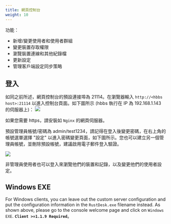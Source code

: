 ```yaml
---
title: 網頁控制台
weight: 10
---
```


功能：

- 新增/變更使用者和使用者群組
- 變更裝置存取權限
- 瀏覽裝置連線和其他紀錄檔
- 更新設定
- 管理客戶端設定同步策略

## 登入

如同之前所述，網頁控制台的預設連接埠為 21114。在瀏覽器輸入 `http://<hbbs host>:21114` 以進入控制台頁面。如下圖所示 (hbbs 執行在 IP 為 192.168.1.143 的伺服器上)：
![](/docs/en/self-host/pro/console/images/console-login.png)

如果您需要 https，請安裝如 `Nginx` 的網頁伺服器。

預設管理員帳號/密碼為 admin/test1234，請記得在登入後變更密碼，在右上角的帳號選單選擇 "設定" 以進入密碼變更頁面，如下圖所示。您也可以建立另一個管理員帳號，並刪除預設帳號，建議啟用電子郵件登入驗證。

<a name=console-home></a>
![](/docs/en/self-host/pro/console/images/console-home.png?v2)

非管理員使用者也可以登入來瀏覽他們的裝置和記錄，以及變更他們的使用者設定。

## Windows EXE

For Windows clients, you can leave out the custom server configuration and put the configuration information in the `RustDesk.exe` filename instead. As shown above, please go to the console welcome page and click on `Windows EXE`. **`Client >=1.1.9 Required`**。
